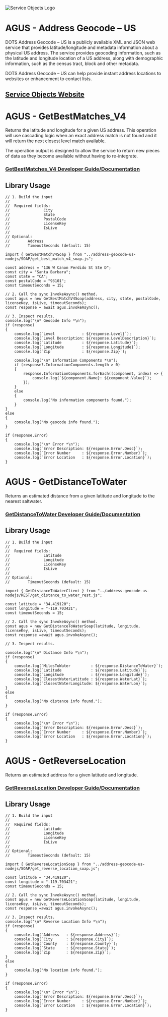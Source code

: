 ﻿![Service Objects Logo](https://www.serviceobjects.com/wp-content/uploads/2021/05/SO-Logo-with-TM.gif "Service Objects Logo")

# AGUS - Address Geocode – US

DOTS Address Geocode – US is a publicly available XML and JSON web service that provides latitude/longitude and metadata information about a physical US address. The service provides geocoding information, such as the latitude and longitude location of a US address, along with demographic information, such as the census tract, block and other metadata.

DOTS Address Geocode – US can help provide instant address locations to websites or enhancement to contact lists.

## [Service Objects Website](https://serviceobjects.com)

# AGUS - GetBestMatches_V4

Returns the latitude and longitude for a given US address. This operation will use cascading logic when an exact address match is not found and it will return the next closest level match available. 

The operation output is designed to allow the service to return new pieces of data as they become available without having to re-integrate. 

### [GetBestMatches_V4 Developer Guide/Documentation](https://www.serviceobjects.com/docs/dots-address-geocode-us/agus-operations/agus-getbestmatch_v4-recommended/)

## Library Usage

```
// 1. Build the input
//
//  Required fields:
//               City 
//               State
//               PostalCode
//               LicenseKey
//               IsLive
// 
// Optional:
//        Address
//        TimeoutSeconds (default: 15)

import { GetBestMatchV4Soap } from "../address-geocode-us-nodejs/SOAP/get_best_match_v4_soap.js";

const address = "136 W Canon Perdido St Ste D";
const city = "Santa Barbara";
const state = "CA";
const postalCode = "93101";
const timeoutSeconds = 15;

// 2. Call the sync InvokeAsync() method.
const agus = new GetBestMatchV4Soap(address, city, state, postalCode, licenseKey, isLive, timeoutSeconds);
const response = await agus.invokeAsync();

// 3. Inspect results.
console.log("\n* Geocode Info *\n");
if (response)
{
    console.log(`Level            : ${response.Level}`);
    console.log(`Level Description: ${response.LevelDescription}`);
    console.log(`Latitude         : ${response.Latitude}`);
    console.log(`Longitude        : ${response.Longitude}`);
    console.log(`Zip              : ${response.Zip}`);

    console.log("\n* Information Components *\n");
    if (response?.InformationComponents.length > 0)
    {
        response.InformationComponents.forEach((component, index) => {
            console.log(`${component.Name}: ${component.Value}`);
        });
    }
    else
    {
        console.log("No information components found.");
    }
}
else
{
    console.log("No geocode info found.");
}

if (response.Error)
{
    console.log("\n* Error *\n");
    console.log(`Error Description: ${response.Error.Desc}`);
    console.log(`Error Number     : ${response.Error.Number}`);
    console.log(`Error Location   : ${response.Error.Location}`);
}
```

# AGUS - GetDistanceToWater

Returns an estimated distance from a given latitude and longitude to the nearest saltwater.

### [GetDistanceToWater Developer Guide/Documentation](https://www.serviceobjects.com/docs/dots-address-geocode-us/agus-operations/agus-getdistancetowater/)

## Library Usage

```
// 1. Build the input
//
//  Required fields:
//               Latitude
//               Longitude
//               LicenseKey
//               IsLive
// 
// Optional:
//        TimeoutSeconds (default: 15)

import { GetDistanceToWaterClient } from "../address-geocode-us-nodejs/REST/get_distance_to_water_rest.js";

const latitude = "34.419120";
const longitude = "-119.703421";
const timeoutSeconds = 15;

// 2. Call the sync InvokeAsync() method.
const agus = new GetDistanceToWaterSoap(latitude, longitude, licenseKey, isLive, timeoutSeconds);
const response =await agus.invokeAsync();

// 3. Inspect results.

console.log("\n* Distance Info *\n");
if (response)
{
    console.log(`MilesToWater         : ${response.DistanceToWater}`);
    console.log(`Latitude             : ${response.Latitude}`);
    console.log(`Longitude            : ${response.Longitude}`);
    console.log(`ClosestWaterLatitude : ${response.WaterLat}`);
    console.log(`ClosestWaterLongitude: ${response.WaterLon}`);
}
else
{
    console.log("No distance info found.");
}

if (response.Error)
{
    console.log("\n* Error *\n");
    console.log(`Error Description: ${response.Error.Desc}`);
    console.log(`Error Number     : ${response.Error.Number}`);
    console.log(`Error Location   : ${response.Error.Location}`);
}
```

# AGUS - GetReverseLocation

Returns an estimated address for a given latitude and longitude.

### [GetReverseLocation Developer Guide/Documentation](https://www.serviceobjects.com/docs/dots-address-geocode-us/agus-operations/agus-getreverselocation/)

## Library Usage

```
// 1. Build the input
//
//  Required fields:
//               Latitude
//               Longitude
//               LicenseKey
//               IsLive
// 
// Optional:
//        TimeoutSeconds (default: 15)

import { GetReverseLocationSoap } from "../address-geocode-us-nodejs/SOAP/get_reverse_location_soap.js";

const latitude = "34.419120";
const longitude = "-119.703421";
const timeoutSeconds = 15;

// 2. Call the sync InvokeAsync() method.
const agus = new GetReverseLocationSoap(latitude, longitude, licenseKey, isLive, timeoutSeconds);
const response =await agus.invokeAsync();

// 3. Inspect results.
console.log("\n* Reverse Location Info *\n");
if (response)
{
    console.log(`Address   : ${response.Address}`);
    console.log(`City      : ${response.City}`);
    console.log(`County    : ${response.County}`);
    console.log(`State     : ${response.State}`);
    console.log(`Zip       : ${response.Zip}`);
}
else
{
    console.log("No location info found.");
}

if (response.Error)
{
    console.log("\n* Error *\n");
    console.log(`Error Description: ${response.Error.Desc}`);
    console.log(`Error Number     : ${response.Error.Number}`);
    console.log(`Error Location   : ${response.Error.Location}`);
}
```
